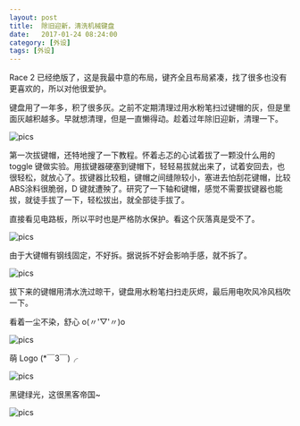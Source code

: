 ```yaml
---
layout: post
title:  除旧迎新，清洗机械键盘
date:   2017-01-24 08:24:00
category: [外设]
tags: [外设]
---
```


<!-- ![title][1] -->


Race 2 已经绝版了，这是我最中意的布局，键齐全且布局紧凑，找了很多也没有更喜欢的，所以对他很爱护。

键盘用了一年多，积了很多灰。之前不定期清理过用水粉笔扫过键帽的灰，但是里面灰越积越多。早就想清理，但是一直懒得动。趁着过年除旧迎新，清理一下。


<!--more-->

![pics][2]


第一次拔键帽，还特地搜了一下教程。怀着忐忑的心试着拔了一颗没什么用的 toggle 键做实验。用拔键器硬塞到键帽下，轻轻易拔就出来了，试着安回去，也很轻松，就放心了。拔键器比较粗，键帽之间缝隙较小，塞进去怕刮花键帽，比较ABS涂料很脆弱，D 键就遭殃了。研究了一下轴和键帽，感觉不需要拔键器也能拔，就徒手拔了一下，轻松拔出，就全部徒手拔了。

直接看见电路板，所以平时也是严格防水保护。看这个灰落真是受不了。

![pics][3]

由于大键帽有钢线固定，不好拆。据说拆不好会影响手感，就不拆了。

![pics][4]

拔下来的键帽用清水洗过晾干，键盘用水粉笔扫扫走灰烬，最后用电吹风冷风档吹一下。

看着一尘不染，舒心 o(〃'▽'〃)o

![pics][5]

萌 Logo (*￣3￣)╭

![pics][6]

黑键绿光，这很黑客帝国~

![pics][7]


  [1]: http://77g54f.com1.z0.glb.clouddn.com/bgt-20170124.png?imageView2/1/q/100|watermark/1/image/aHR0cDovLzc3ZzU0Zi5jb20xLnowLmdsYi5jbG91ZGRuLmNvbS9sYWtlcjEucG5n/dissolve/100/gravity/South/dy/10
  [2]: http://77g54f.com1.z0.glb.clouddn.com/QQ20170124165251.jpg?imageView2/1/q/100|watermark/1/image/aHR0cDovLzc3ZzU0Zi5jb20xLnowLmdsYi5jbG91ZGRuLmNvbS9sYWtlcjEucG5n/dissolve/100/gravity/South/dy/10
  [3]: http://77g54f.com1.z0.glb.clouddn.com/QQ20170124165252.jpg?imageView2/1/q/100|watermark/1/image/aHR0cDovLzc3ZzU0Zi5jb20xLnowLmdsYi5jbG91ZGRuLmNvbS9sYWtlcjEucG5n/dissolve/100/gravity/South/dy/10
  [4]: http://77g54f.com1.z0.glb.clouddn.com/QQ20170124165257.jpg?imageView2/1/q/100|watermark/1/image/aHR0cDovLzc3ZzU0Zi5jb20xLnowLmdsYi5jbG91ZGRuLmNvbS9sYWtlcjEucG5n/dissolve/100/gravity/South/dy/10
  [5]: http://77g54f.com1.z0.glb.clouddn.com/QQ20170124165254.jpg?imageView2/1/q/100|watermark/1/image/aHR0cDovLzc3ZzU0Zi5jb20xLnowLmdsYi5jbG91ZGRuLmNvbS9sYWtlcjEucG5n/dissolve/100/gravity/South/dy/10
  [6]: http://77g54f.com1.z0.glb.clouddn.com/QQ20170124165256.jpg?imageView2/1/q/100|watermark/1/image/aHR0cDovLzc3ZzU0Zi5jb20xLnowLmdsYi5jbG91ZGRuLmNvbS9sYWtlcjEucG5n/dissolve/100/gravity/South/dy/10
  [7]: http://77g54f.com1.z0.glb.clouddn.com/QQ20170124165255.jpg?imageView2/1/q/100|watermark/1/image/aHR0cDovLzc3ZzU0Zi5jb20xLnowLmdsYi5jbG91ZGRuLmNvbS9sYWtlcjEucG5n/dissolve/100/gravity/South/dy/10